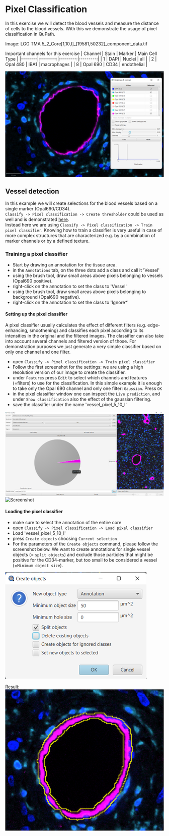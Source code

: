 # Pixel Classification

In this exercise we will detect the blood vessels and measure the distance of cells to the blood vessels.
With this we demonstrate the usage of pixel classification in QuPath.

Image: LGG TMA 5_2_Core[1,10,I]_[19581,50232]_component_data.tif

Important channels for this exercise
| Channel | Stain | Marker |  Main Cell Type |
|--------|:--------:|:--------:|:--------:|
| 1 | DAPI |  Nuclei | all |
| 2 | Opal 480 |    IBA1   | macrophages |
| 8 | Opal 690 |    CD34   | endothelial |

![](img/screenshot_pixelclassification.png?raw=true "Screenshot")

## Vessel detection
In this example we will create selections for the blood vessels based on a single marker (Opal690/CD34).  
`Classify -> Pixel classification -> Create thresholder` could be used as well and is demonstrated [here](https://www.youtube.com/watch?v=WTAgXpuuqNY&t=1443s).  
Instead here we are using `Classify -> Pixel classification -> Train pixel classifier`. Knowing how to train a classifier is very useful in case of more complex structures that are characterized e.g. by a combination of marker channels or by a defined texture.

### Training a pixel classifier
* Start by drawing an annotation for the tissue area.
* in the `Annotations` tab, on the three dots add a class and call it 'Vessel' 
* using the brush tool, draw small areas above pixels belonging to vessels (Opal690 positive).
* right-click on the annotation to set the class to 'Vessel'
* using the brush tool, draw small areas above pixels belonging to background (Opal690 negative).
* right-click on the annotation to set the class to 'Ignore*'

#### Setting up the pixel classifier
A pixel classifier usually calculates the effect of different filters (e.g. edge-enhancing, smoothening) and classifies each pixel according to its intensities in the original and the filtered images. The classifier can also take into account several channels and filtered version of those.
For demonstration purposes we just generate a very simple classifier based on only one channel and one filter.

* open `Classify -> Pixel classification -> Train pixel classifier`
* Follow the first screenshot for the settings: we are using a high resolution version of our image to create the classifier.
* under `Features` press `Edit` to select which channels and features (=filters) to use for the classification. In this simple example it is enough to take only the Opal 690 channel and only one filter: `Gaussian`. Press `OK`
* in the pixel classifier window one can inspect the `Live prediction`, and under `Show classification` also the effect of the gaussian filtering.
* save the classifier under the name 'vessel_pixel_5_10_I'

![](img/screenshot_pixelclassifier.png?raw=true "Screenshot")
![](img/screenshot_features.1.png?raw=true "Screenshot")


#### Loading the pixel classifier
* make sure to select the annotation of the entire core
* open `Classify -> Pixel classification -> Load pixel classifier`
* Load 'vessel_pixel_5_10_I'
* press `Create objects` choosing `Current selection`
* For the parameters of the `Create objects` command, please follow the screenshot below. We want to create annotations for single vessel objects (= `split objects`) and exclude those particles that might be positive for the CD34-marker, but too small to be considered a vessel (=`Minimum object size`).

![](img/screenshot_createObjects.png?raw=true "Screenshot")

Result:
![](img/screenshot_pixelclassifier_result.png?raw=true "Screenshot")


